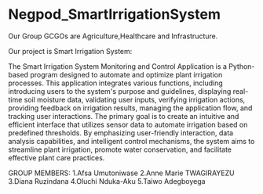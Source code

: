 # Negpod_SmartIrrigationSystem
Our Group GCGOs are Agriculture,Healthcare and Infrastructure.

Our project is Smart Irrigation System:

The Smart Irrigation System Monitoring and Control Application is a Python-based program designed to automate and optimize plant irrigation processes. This application integrates various functions, including introducing users to the system's purpose and guidelines, displaying real-time soil moisture data, validating user inputs, verifying irrigation actions, providing feedback on irrigation results, managing the application flow, and tracking user interactions. The primary goal is to create an intuitive and efficient interface that utilizes sensor data to automate irrigation based on predefined thresholds. By emphasizing user-friendly interaction, data analysis capabilities, and intelligent control mechanisms, the system aims to streamline plant irrigation, promote water conservation, and facilitate effective plant care practices.

GROUP MEMBERS:
1.Afsa Umutoniwase
2.Anne Marie TWAGIRAYEZU
3.Diana Ruzindana
4.Oluchi Nduka-Aku
5.Taiwo Adegboyega

